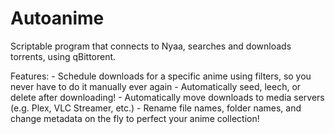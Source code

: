 # Autoanime
Scriptable program that connects to Nyaa, searches and downloads torrents, using qBittorent.

Features:
	- Schedule downloads for a specific anime using filters, so you never have to do it manually ever again
	- Automatically seed, leech, or delete after downloading!
	- Automatically move downloads to media servers (e.g. Plex, VLC Streamer, etc.)
	- Rename file names, folder names, and change metadata on the fly to perfect your anime collection!
